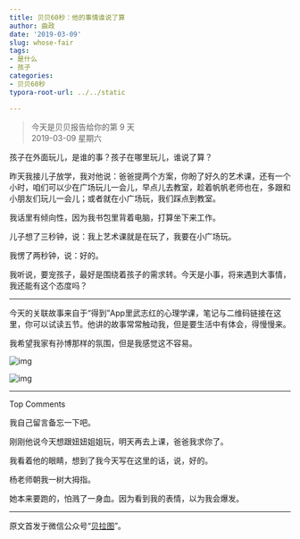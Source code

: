 ```yaml
---
title: 贝贝60秒：他的事情谁说了算
author: 曲政
date: '2019-03-09'
slug: whose-fair
tags:
- 是什么
- 孩子
categories:
- 贝贝60秒
typora-root-url: ../../static

---
```


> 今天是贝贝报告给你的第 9 天   
> 2019-03-09 星期六

孩子在外面玩儿，是谁的事？孩子在哪里玩儿，谁说了算？

昨天我接儿子放学，我对他说：爸爸提两个方案，你盼了好久的艺术课，还有一个小时，咱们可以少在广场玩儿一会儿，早点儿去教室，趁着帆帆老师也在，多跟和小朋友们玩儿一会儿；或者就在小广场玩，我们踩点到教室。

我话里有倾向性，因为我书包里背着电脑，打算坐下来工作。

儿子想了三秒钟，说：我上艺术课就是在玩了，我要在小广场玩。

我愣了两秒钟，说：好的。

我听说，要宠孩子，最好是围绕着孩子的需求转。今天是小事，将来遇到大事情，我还能有这个态度吗？

------

今天的关联故事来自于“得到”App里武志红的心理学课，笔记与二维码链接在这里，你可以试读五节。他讲的故事常常触动我，但是要生活中有体会，得慢慢来。

我希望我家有孙博那样的氛围，但是我感觉这不容易。

![img](/images/2019-03-09-%E8%B4%9D%E8%B4%9D60%E7%A7%92%EF%BC%9A%E4%BB%96%E7%9A%84%E4%BA%8B%E6%83%85%E8%B0%81%E8%AF%B4%E4%BA%86%E7%AE%97/640-20191230131949119.jpeg)

![img](/images/2019-03-09-%E8%B4%9D%E8%B4%9D60%E7%A7%92%EF%BC%9A%E4%BB%96%E7%9A%84%E4%BA%8B%E6%83%85%E8%B0%81%E8%AF%B4%E4%BA%86%E7%AE%97/640-20191230131949321.jpeg)

---

Top Comments

我自己留言备忘一下吧。 

刚刚他说今天想跟妞妞姐姐玩，明天再去上课，爸爸我求你了。

我看着他的眼睛，想到了我今天写在这里的话，说，好的。

杨老师朝我一树大拇指。

她本来要跑的，怕溅了一身血。因为看到我的表情，以为我会爆发。

---

原文首发于微信公众号“[贝拉图](https://mp.weixin.qq.com/s/-MYzl7-B3Uh2gPM2H_ZEmw)”。

